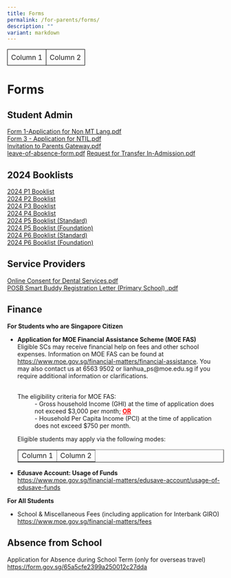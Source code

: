 ```yaml
---
title: Forms
permalink: /for-parents/forms/
description: ""
variant: markdown
---
```

<table style="border-collapse: collapse; width: 50%;">
  <tbody><tr>
    <td style="border: 1px solid black; padding: 8px;">Column 1</td>
    <td style="border: 1px solid black; padding: 8px;">Column 2</td>
  </tr>
</tbody></table>

<h1><strong>Forms</strong></h1>

<h2><strong>Student Admin</strong></h2>
<a href="/files/Forms/Form%201-Application%20for%20Non%20MT%20Lang.pdf" target="_blank">Form 1-Application for Non MT Lang.pdf</a><br>   
<a href="/files/Forms/Form%203%20-%20Application%20for%20NTIL.pdf" target="_blank">Form 3 - Application for NTIL.pdf</a><br>    
<a href="/files/Forms/Invitation%20Letter%20to%20Parents%20(Final)_general.pdf" target="_blank">Invitation to Parents Gateway.pdf</a><br>    
<a href="/files/Forms/leave-of-absence-form.pdf" target="_blank">leave-of-absence-form.pdf</a>     
<a href="/files/Forms/Request%20for%20Transfer%20In-Admission.pdf" target="_blank">Request for Transfer In-Admission.pdf</a>

<h2><strong>2024 Booklists</strong></h2>
<a href="/files/Forms/2024_P1_Booklist.pdf" target="_blank">2024 P1 Booklist</a><br>
<a href="/files/Forms/2024_P2_Booklist.pdf" target="_blank">2024 P2 Booklist</a>
<br>
<a href="/files/Forms/2024_P3_Booklist.pdf" target="_blank">2024 P3 Booklist</a>
<br>
<a href="/files/Forms/2024_p4_Booklist.pdf" target="_blank">2024 P4 Booklist</a><br>
<a href="/files/Forms/2024_p5_booklist_standard.pdf" target="_blank">2024 P5 Booklist (Standard)</a>
<br>
<a href="/files/Forms/2024_p5_booklist_foundation.pdf" target="_blank">2024 P5 Booklist (Foundation)</a>
<br>
<a href="/files/Forms/2024_p6_booklist_standard.pdf" target="_blank">2024 P6 Booklist (Standard)</a><br>
<a href="/files/Forms/2024_p6_booklist_foundation.pdf" target="_blank">2024 P6 Booklist (Foundation)</a>


<h2><strong>Service Providers</strong></h2>
<a href="/files/Forms/Online%20Consent%20for%20Dental%20Services.pdf" target="_blank">Online Consent for Dental Services.pdf</a><br>   
<a href="/files/Forms/POSB%20Smart%20Buddy%20Registration%20Letter%20(Primary%20School)%20.pdf" target="_blank">POSB Smart Buddy Registration Letter (Primary School) .pdf</a>      


<h2><strong>Finance</strong></h2>

<strong>For Students who are Singapore Citizen</strong>
<ul>
  <li><strong>Application for MOE Financial Assistance Scheme (MOE FAS)</strong><br>Eligible SCs may receive financial help on fees and other school expenses. Information on MOE FAS can be found at <a href="https://www.moe.gov.sg/financial-matters/financial-assistance">https://www.moe.gov.sg/financial-matters/financial-assistance</a>. You may also contact us at 6563 9502 or lianhua_ps@moe.edu.sg if you require additional information or clarifications.</li><br>
	<dl>
  <dt>The eligibility criteria for MOE FAS:</dt>
  <dd>- Gross household Income (GHI) at the time of application does not exceed $3,000 per month; <strong><font color="red"><u>OR</u></font></strong></dd>
  <dd>- Household Per Capita Income (PCI) at the time of application does not exceed $750 per month.</dd>
</dl>
	Eligible students may apply via the following modes:
	<br>
	<table border="1">
  <tbody>
		<tr>
			<td>Column 1</td>
			<td>Column 2</td>
		</tr>
</tbody></table>
	
  <li><strong>Edusave Account: Usage of Funds</strong></li>
		<a href="https://www.moe.gov.sg/financial-matters/edusave-account/usage-of-edusave-funds">https://www.moe.gov.sg/financial-matters/edusave-account/usage-of-edusave-funds</a>
</ul>  

<strong>For All Students</strong>
<ul>
  <li>School &amp; Miscellaneous Fees (including application for Interbank GIRO)</li>
		<a href="https://www.moe.gov.sg/financial-matters/fees">https://www.moe.gov.sg/financial-matters/fees</a>
</ul>  

<h2><strong>Absence from School</strong></h2>
Application for Absence during School Term (only for overseas travel) <br>
<a href="https://form.gov.sg/65a5cfe2399a250012c27dda">https://form.gov.sg/65a5cfe2399a250012c27dda</a>
